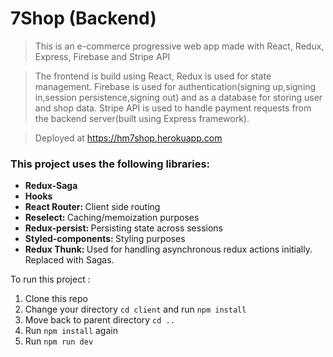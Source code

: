 # 7Shop (Backend)

> This is an e-commerce progressive web app made with React, Redux, Express, Firebase and Stripe API

> The frontend is build using React, Redux is used for state management. 
> Firebase is used for authentication(signing up,signing in,session persistence,signing out) and as a database for storing user and shop data.
> Stripe API is used to handle payment requests from the backend server(built using Express framework).

> Deployed at https://hm7shop.herokuapp.com

### This project uses the following libraries:
<ul>
<li><b>Redux-Saga </b></li>
<li><b>Hooks </b></li>
<li><b>React Router: </b>Client side routing</li>
<li><b>Reselect: </b>Caching/memoization purposes</li>
<li><b>Redux-persist: </b>Persisting state across sessions</li>
<li><b>Styled-components: </b>Styling purposes</li>
<li><b>Redux Thunk: </b>Used for handling asynchronous redux actions initially. Replaced with Sagas.</li>
</ul>

To run this project :
1. Clone this repo
2. Change your directory `cd client` and run `npm install` 
3. Move back to parent directory `cd ..` 
4. Run `npm install` again
5. Run `npm run dev`

